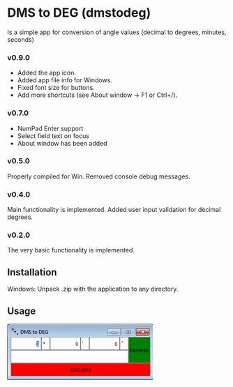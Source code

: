 # DMS to DEG (dmstodeg)

Is a simple app for conversion of angle values (decimal to degrees, minutes,
seconds)

### v0.9.0
- Added the app icon.
- Added app file info for Windows.
- Fixed font size for buttons.
- Add more shortcuts (see About window -> F1 or Ctrl+/).

### v0.7.0
- NumPad Enter support
- Select field text on focus
- About window has been added

### v0.5.0
Properly compiled for Win. Removed console debug messages.

### v0.4.0
Main functionality is implemented. Added user input validation for decimal
degrees.

### v0.2.0
The very basic functionality is implemented.

## Installation
Windows: Unpack .zip with the application to any directory.

## Usage
![dmstodeg picture](resources/img/dmstodeg_pic.png)
